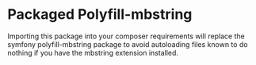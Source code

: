 Packaged Polyfill-mbstring
===

Importing this package into your composer requirements will replace the symfony polyfill-mbstring package to avoid
autoloading files known to do nothing if you have the mbstring extension installed.
